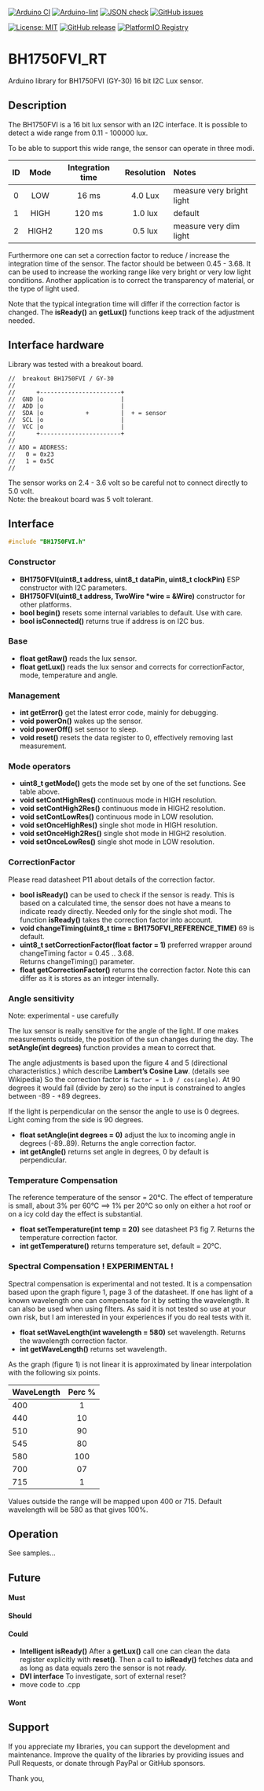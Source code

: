 
[![Arduino CI](https://github.com/RobTillaart/BH1750FVI_RT/workflows/Arduino%20CI/badge.svg)](https://github.com/marketplace/actions/arduino_ci)
[![Arduino-lint](https://github.com/RobTillaart/BH1750FVI_RT/actions/workflows/arduino-lint.yml/badge.svg)](https://github.com/RobTillaart/BH1750FVI_RT/actions/workflows/arduino-lint.yml)
[![JSON check](https://github.com/RobTillaart/BH1750FVI_RT/actions/workflows/jsoncheck.yml/badge.svg)](https://github.com/RobTillaart/BH1750FVI_RT/actions/workflows/jsoncheck.yml)
[![GitHub issues](https://img.shields.io/github/issues/RobTillaart/BH1750FVI_RT.svg)](https://github.com/RobTillaart/BH1750FVI_RT/issues)

[![License: MIT](https://img.shields.io/badge/license-MIT-green.svg)](https://github.com/RobTillaart/BH1750FVI_RT/blob/master/LICENSE)
[![GitHub release](https://img.shields.io/github/release/RobTillaart/BH1750FVI_RT.svg?maxAge=3600)](https://github.com/RobTillaart/BH1750FVI_RT/releases)
[![PlatformIO Registry](https://badges.registry.platformio.org/packages/robtillaart/library/BH1750FVI_RT.svg)](https://registry.platformio.org/libraries/robtillaart/BH1750FVI_RT)


# BH1750FVI_RT

Arduino library for BH1750FVI (GY-30) 16 bit I2C Lux sensor.


## Description

The BH1750FVI is a 16 bit lux sensor with an I2C interface.
It is possible to detect a wide range from 0.11 - 100000 lux.

To be able to support this wide range, the sensor can operate in three modi.

|  ID  | Mode  | Integration time | Resolution | Notes                     |
|:----:|:-----:|:----------------:|:----------:|:--------------------------|
|  0   | LOW   |     16 ms        |  4.0 Lux   | measure very bright light |
|  1   | HIGH  |    120 ms        |  1.0 lux   | default                   |
|  2   | HIGH2 |    120 ms        |  0.5 lux   | measure very dim light    |

Furthermore one can set a correction factor to reduce / increase the
integration time of the sensor.
The factor should be between 0.45 - 3.68.
It can be used to increase the working range like very bright or very low light conditions.
Another application is to correct the transparency of material, or the type of light used.

Note that the typical integration time will differ if the correction factor is changed.
The **isReady()** an **getLux()** functions keep track of the adjustment needed.


## Interface hardware

Library was tested with a breakout board.

```
//  breakout BH1750FVI / GY-30
//
//      +-----------------------+
//  GND |o                      |
//  ADD |o                      |
//  SDA |o            +         |  + = sensor
//  SCL |o                      |
//  VCC |o                      |
//      +-----------------------+
//
// ADD = ADDRESS:
//   0 = 0x23
//   1 = 0x5C
//
```
The sensor works on 2.4 - 3.6 volt so be careful not to connect directly to 5.0 volt.  
Note: the breakout board was 5 volt tolerant.


## Interface

```cpp
#include "BH1750FVI.h"
```

### Constructor

- **BH1750FVI(uint8_t address, uint8_t dataPin, uint8_t clockPin)**  ESP constructor with I2C parameters.
- **BH1750FVI(uint8_t address, TwoWire \*wire = &Wire)** constructor for other platforms.
- **bool begin()** resets some internal variables to default. Use with care.
- **bool isConnected()** returns true if address is on I2C bus.


### Base

- **float getRaw()** reads the lux sensor.
- **float getLux()** reads the lux sensor and corrects for correctionFactor, mode, temperature and angle.


### Management

- **int getError()** get the latest error code, mainly for debugging.
- **void powerOn()** wakes up the sensor.
- **void powerOff()** set sensor to sleep.
- **void reset()** resets the data register to 0, effectively removing last measurement.


### Mode operators

- **uint8_t getMode()** gets the mode set by one of the set functions. 
See table above.
- **void setContHighRes()** continuous mode in HIGH resolution.
- **void setContHigh2Res()** continuous mode in HIGH2 resolution.
- **void setContLowRes()** continuous mode in LOW resolution.
- **void setOnceHighRes()** single shot mode in HIGH resolution.
- **void setOnceHigh2Res()** single shot mode in HIGH2 resolution.
- **void setOnceLowRes()** single shot mode in LOW resolution.


### CorrectionFactor

Please read datasheet P11 about details of the correction factor.

- **bool isReady()** can be used to check if the sensor is ready.
This is based on a calculated time, the sensor does not have a means to indicate ready directly.
Needed only for the single shot modi.
The function **isReady()** takes the correction factor into account.
- **void changeTiming(uint8_t time = BH1750FVI_REFERENCE_TIME)** 69 is default.
- **uint8_t setCorrectionFactor(float factor = 1)** preferred wrapper around changeTiming factor = 0.45 .. 3.68.  
Returns changeTiming() parameter.
- **float getCorrectionFactor()** returns the correction factor.
Note this can differ as it is stores as an integer internally.


### Angle sensitivity

Note: experimental - use carefully

The lux sensor is really sensitive for the angle of the light.
If one makes measurements outside, the position of the sun changes
during the day. The **setAngle(int degrees)** function provides a mean to correct that.

The angle adjustments is based upon the figure 4 and 5 (directional characteristics.)
which describe **Lambert’s Cosine Law**. (details see  Wikipedia)
So the correction factor is ```factor = 1.0 / cos(angle)```.
At 90 degrees it would fail (divide by zero) so the input is constrained
to angles between -89 - +89 degrees.

If the light is perpendicular on the sensor the angle to use is 0 degrees.
Light coming from the side is 90 degrees.

- **float setAngle(int degrees = 0)** adjust the lux to incoming angle in degrees (-89..89).
Returns the angle correction factor.
- **int getAngle()** returns set angle in degrees, 0 by default is perpendicular.


### Temperature Compensation

The reference temperature of the sensor = 20°C.
The effect of temperature is small, about 3% per 60°C ==> 1% per 20°C
so only on either a hot roof or on a icy cold day the effect is substantial.

- **float setTemperature(int temp = 20)**  see datasheet P3 fig 7.
Returns the temperature correction factor.
- **int getTemperature()** returns temperature set, default = 20°C.


### Spectral Compensation ! EXPERIMENTAL !

Spectral compensation is experimental and not tested. It is a compensation based upon the 
graph figure 1, page 3 of the datasheet. If one has light of a known wavelength one can 
compensate for it by setting the wavelength. It can also be used when using filters. 
As said it is not tested so use at your own risk, but I am interested in your experiences
if you do real tests with it.

- **float setWaveLength(int wavelength = 580)** set wavelength.
Returns the wavelength correction factor.
- **int getWaveLength()** returns set wavelength.

As the graph (figure 1) is not linear it is approximated by linear interpolation with the 
following six points.

| WaveLength | Perc % |
|:-----------|:------:|
|     400    |    1   |
|     440    |   10   |
|     510    |   90   |
|     545    |   80   |
|     580    |  100   |
|     700    |   07   |
|     715    |    1   |

Values outside the range will be mapped upon 400 or 715. 
Default wavelength will be 580 as that gives 100%.


## Operation

See samples...


## Future

#### Must

#### Should

#### Could

- **Intelligent isReady()**
After a **getLux()** call one can clean the data register explicitly with
**reset()**. Then a call to **isReady()** fetches data and as long as
data equals zero the sensor is not ready.
- **DVI interface**
To investigate, sort of external reset?
- move code to .cpp

#### Wont

## Support

If you appreciate my libraries, you can support the development and maintenance.
Improve the quality of the libraries by providing issues and Pull Requests, or
donate through PayPal or GitHub sponsors.

Thank you,

